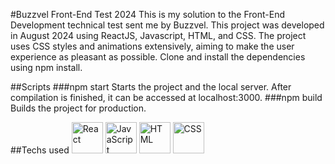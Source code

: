 #Buzzvel Front-End Test 2024
This is my solution to the Front-End Development technical test sent me by Buzzvel. This project was developed in August 2024 using ReactJS, Javascript, HTML, and CSS.
The project uses CSS styles and animations extensively, aiming to make the user experience as pleasant as possible.
Clone and install the dependencies using npm install.

##Scripts
###npm start
Starts the project and the local server. After compilation is finished, it can be accessed at localhost:3000.
###npm build
Builds the project for production.


##Techs used
<img height="50" src="https://github.com/user-attachments/assets/958af20f-198d-465a-b381-7578c6eb136f" alt="React" title="React"/>
<img height="50" src="https://github.com/user-attachments/assets/d8dcb273-05ed-4ba4-86b1-9bf6f882bd5e" alt="JavaScript" title="JavaScript"/>
<img height="50" src="https://github.com/user-attachments/assets/6364c31a-da0f-4ee8-a69f-f33ad1f7c921" alt="HTML" title="HTML"/>
<img height="50" src="https://github.com/user-attachments/assets/7c59f579-8108-4064-b758-5aa207f23e81" alt="CSS" title="CSS"/>
